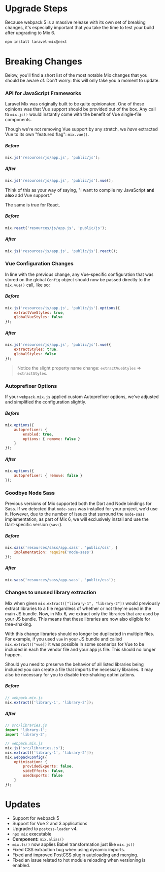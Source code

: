 # Upgrade Steps

Because webpack 5 is a massive release with its own set of breaking changes,
it's especially important that you take the time to test your build after upgrading to Mix 6.

```bash
npm install laravel-mix@next
```

# Breaking Changes

Below, you'll find a short list of the most notable Mix changes that you should be aware of. Don't worry: this will only take you a moment to update.

### API for JavaScript Frameworks

Laravel Mix was originally built to be quite opinionated. One of these opinions was that Vue support should be provided out
of the box. Any call to `mix.js()` would instantly come with the benefit of Vue single-file components.

Though we're not removing Vue support by any stretch, we _have_ extracted Vue to its own "featured flag": `mix.vue()`.

##### Before

```js
mix.js('resources/js/app.js', 'public/js');
```

##### After

```js
mix.js('resources/js/app.js', 'public/js').vue();
```

Think of this as your way of saying, "I want to compile my JavaScript **and also** add Vue support."

The same is true for React.

##### Before

```js
mix.react('resources/js/app.js', 'public/js');
```

##### After

```js
mix.js('resources/js/app.js', 'public/js').react();
```

### Vue Configuration Changes

In line with the previous change, any Vue-specific configuration that was stored on the global `Config` object should now
be passed directly to the `mix.vue()` call, like so:

##### Before

```js
mix.js('resources/js/app.js', 'public/js').options({
    extractVueStyles: true,
    globalVueStyles: false
});
```

##### After

```js
mix.js('resources/js/app.js', 'public/js').vue({
    extractStyles: true,
    globalStyles: false
});
```

> Notice the slight property name change: `extractVueStyles` => `extractStyles`.

### Autoprefixer Options

If your `webpack.mix.js` applied custom Autoprefixer options, we've adjusted and simplified the configuration slightly.

##### Before

```js
mix.options({
    autoprefixer: {
        enabled: true,
        options: { remove: false }
    }
});
```

##### After

```js
mix.options({
    autoprefixer: { remove: false }
});
```

### Goodbye Node Sass

Previous versions of Mix supported both the Dart and Node bindings for Sass. If we detected that `node-sass` was installed for your project, we'd use it. However, due to the number of issues that surround the `node-sass` implementation, as part of Mix 6, we
will exclusively install and use the Dart-specific version (`sass`).

##### Before

```js
mix.sass('resources/sass/app.sass', 'public/css', {
    implementation: require('node-sass')
});
```

##### After

```js
mix.sass('resources/sass/app.sass', 'public/css');
```

### Changes to unused library extraction

Mix when given `mix.extract(["library-1", "library-2"])` would previously extract libraries to a file regardless of whether or not they're used in the main JS bundle. Now, in Mix 6, we extract only the libraries that are used by your JS bundle. This means that these libraries are now also eligible for tree-shaking.

With this change libraries should no longer be duplicated in multiple files. For example, if you used `vue` in your JS bundle and called `mix.extract(["vue])` it was possible in some scenarios for Vue to be included in each the vendor file and your app js file. This should no longer happen.

Should you need to preserve the behavior of all listed libraries being included you can create a file that imports the necessary libraries. It may also be necessary for you to disable tree-shaking optimizations.

##### Before

```js
// webpack.mix.js
mix.extract(['library-1', 'library-2']);
```

##### After

```js
// src/libraries.js
import 'library-1';
import 'library-2';

// webpack.mix.js
mix.js('src/libraries.js');
mix.extract(['library-1', 'library-2']);
mix.webpackConfig({
    optimization: {
        providedExports: false,
        sideEffects: false,
        usedExports: false
    }
});
```

# Updates

-   Support for webpack 5
-   Support for Vue 2 and 3 applications
-   Upgraded to `postcss-loader` v4.
-   `npx mix` executable
-   **Component:** `mix.alias()`
-   `mix.ts()` now applies Babel transformation just like `mix.js()`
-   Fixed CSS extraction bug when using dynamic imports.
-   Fixed and improved PostCSS plugin autoloading and merging.
-   Fixed an issue related to hot module reloading when versioning is enabled.
